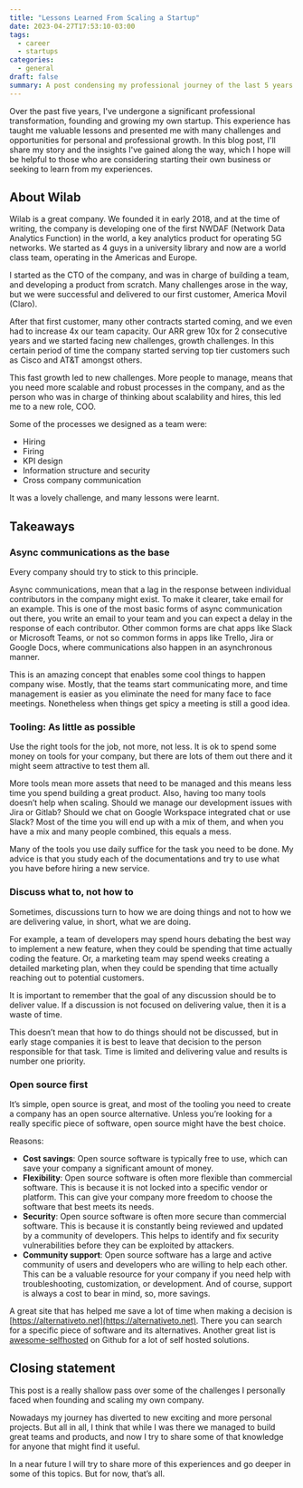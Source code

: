 ```yaml
---
title: "Lessons Learned From Scaling a Startup"
date: 2023-04-27T17:53:10-03:00
tags:
  - career
  - startups
categories:
  - general
draft: false
summary: A post condensing my professional journey of the last 5 years.
---
```


Over the past five years, I've undergone a significant professional transformation, founding and growing my own startup. This experience has taught me valuable lessons and presented me with many challenges and opportunities for personal and professional growth. In this blog post, I'll share my story and the insights I've gained along the way, which I hope will be helpful to those who are considering starting their own business or seeking to learn from my experiences.

## About Wilab

Wilab is a great company. We founded it in early 2018, and at the time of writing, the company is developing one of the first NWDAF (Network Data Analytics Function) in the world, a key analytics product for operating 5G networks. We started as 4 guys in a university library and now are a world class team, operating in the Americas and Europe.

I started as the CTO of the company, and was in charge of building a team, and developing a product from scratch. Many challenges arose in the way, but we were successful and delivered to our first customer, America Movil (Claro).

After that first customer, many other contracts started coming, and we even had to increase 4x our team capacity. Our ARR grew 10x for 2 consecutive years and we started facing new challenges, growth challenges. In this certain period of time the company started serving top tier customers such as Cisco and AT&T amongst others.

This fast growth led to new challenges. More people to manage, means that you need more scalable and robust processes in the company, and as the person who was in charge of thinking about scalability and hires, this led me to a new role, COO.

Some of the processes we designed as a team were:

* Hiring
* Firing
* KPI design
* Information structure and security
* Cross company communication

It was a lovely challenge, and many lessons were learnt.

## Takeaways

### Async communications as the base

Every company should try to stick to this principle.

Async communications, mean that a lag in the response between individual contributors in the company might exist. To make it clearer, take email for an example. This is one of the most basic forms of async communication out there, you write an email to your team and you can expect a delay in the response of each contributor. Other common forms are chat apps like Slack or Microsoft Teams, or not so common forms in apps like Trello, Jira or Google Docs, where communications also happen in an asynchronous manner.

This is an amazing concept that enables some cool things to happen company wise. Mostly, that the teams start communicating more, and time management is easier as you eliminate the need for many face to face meetings. Nonetheless when things get spicy a meeting is still a good idea.

### Tooling: As little as possible

Use the right tools for the job, not more, not less. It is ok to spend some money on tools for your company, but there are lots of them out there and it might seem attractive to test them all.

More tools mean more assets that need to be managed and this means less time you spend building a great product. Also, having too many tools doesn’t help when scaling. Should we manage our development issues with Jira or Gitlab? Should we chat on Google Workspace integrated chat or use Slack? Most of the time you will end up with a mix of them, and when you have a mix and many people combined, this equals a mess.

Many of the tools you use daily suffice for the task you need to be done. My advice is that you study each of the documentations and try to use what you have before hiring a new service.

### Discuss what to, not how to

Sometimes, discussions turn to how we are doing things and not to how we are delivering value, in short, what we are doing.

For example, a team of developers may spend hours debating the best way to implement a new feature, when they could be spending that time actually coding the feature. Or, a marketing team may spend weeks creating a detailed marketing plan, when they could be spending that time actually reaching out to potential customers.

It is important to remember that the goal of any discussion should be to deliver value. If a discussion is not focused on delivering value, then it is a waste of time.

This doesn’t mean that how to do things should not be discussed, but in early stage companies it is best to leave that decision to the person responsible for that task. Time is limited and delivering value and results is number one priority.

### Open source first

It’s simple, open source is great, and most of the tooling you need to create a company has an open source alternative. Unless you’re looking for a really specific piece of software, open source might have the best choice.

Reasons:

* **Cost savings**: Open source software is typically free to use, which can save your company a significant amount of money.
* **Flexibility**: Open source software is often more flexible than commercial software. This is because it is not locked into a specific vendor or platform. This can give your company more freedom to choose the software that best meets its needs.
* **Security**: Open source software is often more secure than commercial software. This is because it is constantly being reviewed and updated by a community of developers. This helps to identify and fix security vulnerabilities before they can be exploited by attackers.
* **Community support**: Open source software has a large and active community of users and developers who are willing to help each other. This can be a valuable resource for your company if you need help with troubleshooting, customization, or development. And of course, support is always a cost to bear in mind, so, more savings.

A great site that has helped me save a lot of time when making a decision is [https://alternativeto.net](https://alternativeto.net). There you can search for a specific piece of software and its alternatives. Another great list is [awesome-selfhosted](https://github.com/awesome-selfhosted/awesome-selfhosted) on Github for a lot of self hosted solutions.

## Closing statement

This post is a really shallow pass over some of the challenges I personally faced when founding and scaling my own company.

Nowadays my journey has diverted to new exciting and more personal projects. But all in all, I think that while I was there we managed to build great teams and products, and now I try to share some of that knowledge for anyone that might find it useful.

In a near future I will try to share more of this experiences and go deeper in some of this topics. But for now, that’s all.
